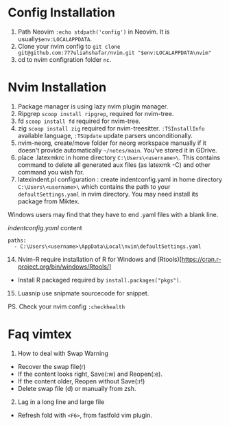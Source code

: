 # Config Installation
1. Path Neovim `:echo stdpath('config')` in Neovim. It is usually`$env:LOCALAPPDATA`.
2. Clone your nvim config to `git clone git@github.com:777uliahshafar/nvim.git "$env:LOCALAPPDATA\nvim"`
3. cd to nvim configration folder `nc`.

# Nvim Installation
1. Package manager is using lazy nvim plugin manager.
4. Ripgrep `scoop install ripgrep`, required for nvim-tree.
5. fd `scoop install fd` required for nvim-tree.
6. zig `scoop install zig` required for nvim-treesitter. `:TSInstallInfo` available language, `:TSUpdate` update parsers unconditionally.
11. nvim-neorg, create/move folder for neorg workspace manually if it doesn't provide automatically `~/notes/main`. You've stored it in GDrive.
12. place .latexmkrc in home directory `C:\Users\<username>\`. This contains command to delete all generated aux files (as latexmk -C) and other command you wish for.
13. latexindent.pl configuration : create indentconfig.yaml in home directory `C:\Users\<username>\` which contains the path to your `defaultSettings.yaml` in nvim directory. You may need install its package from Miktex.

Windows users may find that they have to end .yaml files with a blank line.

*indentconfig.yaml* content
```
paths:
  - C:\Users\<username>\AppData\Local\nvim\defaultSettings.yaml

```
14. Nvim-R require installation of R for Windows and (Rtools)[https://cran.r-project.org/bin/windows/Rtools/]
- Install R packaged required by `install.packages("pkgs")`.

15. Luasnip use snipmate sourcecode for snippet.

PS. Check your nvim config `:checkhealth`

# Faq vimtex
1. How to deal with Swap Warning
- Recover the swap file(r)
- If the content looks right, Save(:w) and Reopen(:e).
- If the content older, Reopen without Save(:r!)
- Delete swap file (d) or manually from zsh.

2. Lag in a long line and large file
- Refresh fold with `<F6>`, from fastfold vim plugin.


